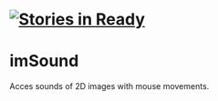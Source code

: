 [![Stories in Ready](https://badge.waffle.io/datasounds/imSound.png?label=ready)](http://waffle.io/datasounds/imSound)
================================================================================
imSound
===============================
Acces sounds of 2D images with mouse movements.
